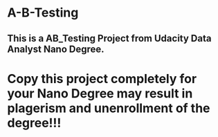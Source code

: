 # A-B-Testing
## This is a AB_Testing Project from Udacity Data Analyst Nano Degree.
# Copy this project completely for your Nano Degree may result in plagerism and unenrollment of the degree!!! 

